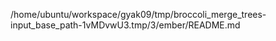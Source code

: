 /home/ubuntu/workspace/gyak09/tmp/broccoli_merge_trees-input_base_path-1vMDvwU3.tmp/3/ember/README.md